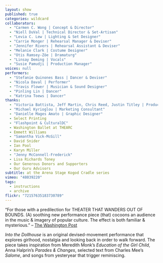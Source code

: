 ```yaml
---
layout: show
published: true
categories: wildcard
collaborators: 
  - "Carmen C. Wong | Concept & Director"
  - "Niell DuVal | Technical Director & Set-Artisan"
  - "Levia C. Lew | Lighting & Set Designer"
  - "Carrie Monger | Rehearsal Manager & Deviser"
  - "Jennifer Rivers | Rehearsal Assistant & Deviser"
  - "Melanie Clark | Costume Designer"
  - "Otis Ramsey-Zöe | Dramaturg"
  - "Linsay Deming | Vocals"
  - "Susie Pamudji | Production Manager"
voices: null
performers: 
  - "Stefanie Quinones Bass | Dancer & Deviser"
  - "Nicola Daval | Performer"
  - "Travis Flower | Musician & Sound Designer"
  - "Pinling Lin | Dancer"
  - "Katrina Toews | Dancer"
thanks: 
  - "Victoria Battista, Jeff Martin, Chris Reed, Justin Titley | Production Assistants"
  - "Michael Kyrioglou | Marketing Consultant"
  - "Danielle Mages Amato | Graphic Designer"
  - Select Printing
  - "Flashpoint & CulturalDC"
  - Washington Ballet at THEARC
  - Emmett Williams
  - "Samantha Vick-McGill"
  - David Snider
  - Ian Pool
  - Karyn Miller
  - "Jenny McConnell-Frederick"
  - Lisa Richards Toney
  - Our Generous Donors and Supporters
  - Our Guru Advisors
subtitle: at the Arena Stage Kogod Cradle series
vimeo: "48039220"
tags: 
  - instructions
  - archive
flickr: "72157635183730789"
---
```


“For those with a predilection for THEATER THAT WANDERS OUT OF BOUNDS. (A) soothing new performance piece (that) cocoons an audience in the music & imagery of popular culture. The effect is both familiar & mysterious.” – [The Washington Post](http://www.washingtonpost.com/lifestyle/style/theater-floating-evocatively-in-a-young-womans-reverie/2012/02/22/gIQA9R8KUR_story.html)

_Into the Dollhouse_ is an original devised-movement performance that explores girlhood, nostalgia and looking back in order to walk forward. The piece takes inspiration from Meredith Monk’s _Education of the Girl Child_, Anna Halprin’s _Parades & Changes_, selected text from Charles Mee’s _Salome_, and songs from yesteryear that trigger reminiscing.